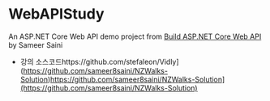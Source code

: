 # WebAPIStudy
An ASP.NET Core Web API demo project from [Build ASP.NET Core Web API](https://www.udemy.com/course/build-rest-apis-with-aspnet-core-web-api-entity-framework/) by Sameer Saini
* 강의 소스코드https://github.com/stefaleon/Vidly](https://github.com/sameer8saini/NZWalks-Solution)https://github.com/sameer8saini/NZWalks-Solution](https://github.com/sameer8saini/NZWalks-Solution)
